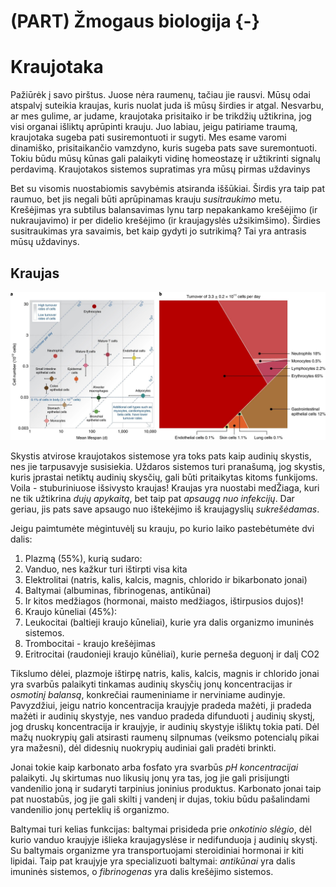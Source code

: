 # (PART) Žmogaus biologija {-}

# Kraujotaka

Pažiūrėk į savo pirštus. Juose nėra raumenų, tačiau jie rausvi. Mūsų odai atspalvį suteikia kraujas, kuris nuolat juda iš mūsų širdies ir atgal. Nesvarbu, ar mes gulime, ar judame, kraujotaka prisitaiko ir be trikdžių užtikrina, jog visi organai išliktų aprūpinti krauju. Juo labiau, jeigu patiriame traumą, kraujotaka sugeba pati susiremontuoti ir sugyti. Mes esame varomi dinamiško, prisitaikančio vamzdyno, kuris sugeba pats save suremontuoti. Tokiu būdu mūsų kūnas gali palaikyti vidinę homeostazę ir užtikrinti signalų perdavimą. Kraujotakos sistemos supratimas yra mūsų pirmas uždavinys

Bet su visomis nuostabiomis savybėmis atsiranda iššūkiai. Širdis yra taip pat raumuo, bet jis negali būti aprūpinamas krauju *susitraukimo* metu. Krešėjimas yra subtilus balansavimas lynu tarp nepakankamo krešėjimo (ir nukraujavimo) ir per didelio krešėjimo (ir kraujagyslės užsikimšimo). Širdies susitraukimas yra savaimis, bet kaip gydyti jo sutrikimą? Tai yra antrasis mūsų uždavinys.

## Kraujas

![Ląstelių atsinaujinimo greitis](static/gifs/kraujotaka_cell_renewal.jpg)

Skystis atvirose kraujotakos sistemose yra toks pats kaip audinių skystis, nes jie tarpusavyje susisiekia. Uždaros sistemos turi pranašumą, jog skystis, kuris įprastai netiktų audinių skysčių, gali būti pritaikytas kitoms funkijoms. Voila - stuburiniuose išsivysto kraujas! Kraujas yra nuostabi medŽiaga, kuri ne tik užtikrina *dujų apykaitą*, bet taip pat *apsaugą nuo infekcijų*. Dar geriau, jis pats save apsaugo nuo ištekėjimo iš kraujagyslių  *sukrešėdamas*.

Jeigu paimtumėte mėgintuvėlį su krauju, po kurio laiko pastebėtumėte dvi dalis:

1. Plazmą (55%), kurią sudaro:
  1. Vanduo, nes kažkur turi ištirpti visa kita
  2. Elektrolitai (natris, kalis, kalcis, magnis, chlorido ir bikarbonato jonai)
  3. Baltymai (albuminas, fibrinogenas, antikūnai)
  4. Ir kitos medžiagos (hormonai, maisto medžiagos, ištirpusios dujos)!
2. Kraujo kūneliai (45%):
  1. Leukocitai (baltieji kraujo kūneliai), kurie yra dalis organizmo imuninės sistemos.
  2. Trombocitai - kraujo krešėjimas
  3. Eritrocitai (raudonieji kraujo kūnėliai), kurie perneša deguonį ir dalį CO2

Tikslumo dėlei, plazmoje ištirpę natris, kalis, kalcis, magnis ir chlorido jonai yra svarbūs palaikyti tinkamas audinių skysčių jonų koncentracijas ir *osmotinį balansą*, konkrečiai raumeniniame ir nerviniame audinyje. Pavyzdžiui, jeigu natrio koncentracija kraujyje pradeda mažėti, ji pradeda mažėti ir audinių skystyje, nes vanduo pradeda difunduoti į audinių skystį, jog druskų koncentracija ir kraujyje, ir audinių skystyje išliktų tokia pati. Dėl mažų nuokrypių gali atsirasti raumenų silpnumas (veiksmo potencialų pikai yra mažesni), dėl didesnių nuokrypių audiniai gali pradėti brinkti.

Jonai tokie kaip karbonato arba fosfato yra svarbūs *pH koncentracijai* palaikyti. Jų skirtumas nuo likusių jonų yra tas, jog jie gali prisijungti vandenilio joną ir sudaryti tarpinius joninius produktus. Karbonato jonai taip pat nuostabūs, jog jie gali skilti į vandenį ir dujas, tokiu būdu pašalindami vandenilio jonų perteklių iš organizmo.

Baltymai turi kelias funkcijas: baltymai prisideda prie *onkotinio slėgio*, dėl kurio vanduo kraujyje išlieka kraujagyslėse ir nedifunduoja į audinių skystį. Su baltymais organizme yra transportuojami steroidiniai hormonai ir kiti lipidai. Taip pat kraujyje yra specializuoti baltymai: *antikūnai* yra dalis imuninės sistemos, o *fibrinogenas* yra dalis krešėjimo sistemos.

